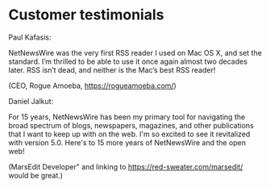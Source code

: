 # Customer testimonials

Paul Kafasis:

NetNewsWire was the very first RSS reader I used on Mac OS X, and set the standard. I’m thrilled to be able to use it once again almost two decades later. RSS isn’t dead, and neither is the Mac’s best RSS reader!

(CEO, Rogue Amoeba, https://rogueamoeba.com/)


Daniel Jalkut:

For 15 years, NetNewsWire has been my primary tool for navigating the broad spectrum of blogs, newspapers, magazines, and other publications that I want to keep up with on the web. I'm so excited to see it revitalized with version 5.0. Here's to 15 more years of NetNewsWire and the open web!

(MarsEdit Developer" and linking to https://red-sweater.com/marsedit/ would be great.)

